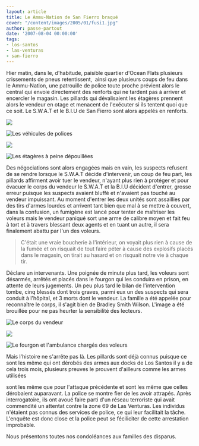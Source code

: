 ```yaml
---
layout: article
title: Le Ammu-Nation de San Fierro braqué
cover: "/content/images/2005/01/fusi1.jpg"
author: passe-partout
date: '2007-08-04 00:00:00'
tags:
- los-santos
- las-venturas
- san-fierro
---
```


Hier matin, dans le, d'habitude, paisible quartier d'Ocean Flats plusieurs crissements de pneus retentissent,&nbsp; ainsi que plusieurs coups de feu dans le Ammu-Nation, une patrouille de police toute proche prévient alors le central qui envoie directement des renforts qui ne tardent pas à arriver et encercler le magasin. Les pillards qui dévalisaient les étagères prennent alors le vendeur en otage et menacent de l'exécuter si ils tentent quoi que ce soit. Le S.W.A.T et le B.I.U de San Fierro sont alors appelés en renforts.

![](  /content/images/2005/01/fusi3.jpg)

![Les véhicules de polices](  /content/images/2005/01/fuzi2.jpg)

![](  /content/images/2005/01/fusi5.jpg)

![Les étagères à peine dépouillées](  /content/images/2005/01/fusi6.jpg)

Des négociations sont alors engagées mais en vain, les suspects refusent de se rendre lorsque le S.W.A.T décide d'intervenir, un coup de feu part, les pillards affirment avoir tuer le vendeur, n'ayant plus rien à protéger et pour évacuer le corps du vendeur le S.W.A.T et la B.I.U décident d'entrer, grosse erreur puisque les suspects avaient bluffé et n'avaient pas touché au vendeur impuissant. Au moment d'entrer les deux unités sont assaillies par des tirs d'armes lourdes et arrivent tant bien que mal à se mettre à couvert, dans la confusion, un fumigène est lancé pour tenter de maîtriser les voleurs mais le vendeur paniqué sort une arme de calibre moyen et fait feu à tort et à travers blessant deux agents et en tuant un autre, il sera finalement abattu par l'un des voleurs.

> C'était une vraie boucherie à l'intérieur, on voyait plus rien à cause de la fumée et on risquait de tout faire péter à cause des explosifs placés dans le magasin, on tirait au hasard et on risquait notre vie à chaque tir.

Déclare un intervenants. Une poignée de minute plus tard, les voleurs sont désarmés, arrêtés et placés dans le fourgon qui les conduira en prison, en attente de leurs jugements. Un peu plus tard le bilan de l'intervention tombe, cinq blessés dont trois graves, parmi eux un des suspects qui sera conduit à l'hôpital, et 3 morts dont le vendeur. La famille a été appelée pour reconnaître le corps, il s'agit bien de Bradley Smith Wilson. L'image a été brouillée pour ne pas heurter la sensibilité des lecteurs.

![Le corps du vendeur](  /content/images/2005/01/fusi4.jpg)

![](  /content/images/2005/01/fusi7.jpg)

![Le fourgon et l'ambulance chargés des voleurs](  /content/images/2005/01/fuzi8.jpg)

Mais l'histoire ne s'arrête pas là. Les pillards sont déjà connus puisque ce sont les même qui ont dérobés des armes aux docks de Los Santos il y a de cela trois mois, plusieurs preuves le prouvent d'ailleurs comme les armes utilisées

sont les même que pour l'attaque précédente et sont les même que celles dérobaient auparavant. La police se montre fier de les avoir attrapés. Après interrogatoire, ils ont avoué faire parti d'un réseau terroriste qui avait commendité un attentat contre la zone 69 de Las Venturas. Les individus n'étaient pas connus des services de police, ce qui leur facilitait la tâche. L'enquête est donc close et la police peut se féciliciter de cette arrestation improbable.

Nous présentons toutes nos condoléances aux familles des disparus.

<!--kg-card-end: markdown-->
